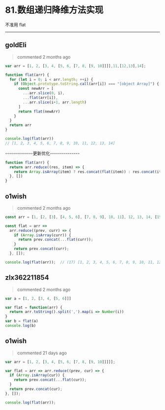 
 # 81.数组递归降维方法实现 
 不准用 flat 
 ***
## goldEli 
 > commented 2 months ago 


```javaScript
var arr = [1, 2, [3, 4, [5, 6, [7, 8, [9, 10]]]],11,[12,13],14];

function flat(arr) {
  for (let i = 0; i < arr.length; ++i) {
    if (Object.prototype.toString.call(arr[i]) === "[object Array]") {
      const newArr = [
        ...arr.slice(0, i),
        ...flat(arr[i]),
        ...arr.slice(i+1, arr.length)
      ]
      return flat(newArr)
    }
  }
  return arr
}

console.log(flat(arr))
// [1, 2, 3, 4, 5, 6, 7, 8, 9, 10, 11, 12, 13, 14]

```
--------------更新优化---------------

```javascript
function flat(arr) {
  return arr.reduce((res, item) => {
    return Array.isArray(item) ? res.concat(flat(item)) : res.concat(item)
  }, [])
}

```
## o1wish 
 > commented 2 months ago 


```javascript
const arr = [1, [2, [3], [4, 5, 6], [7, 8, 9], 10, 11], 12, 13, 14, [15, 16, 17]];

const flat = arr =>
  arr.reduce((prev, curr) => {
    if (Array.isArray(curr)) {
      return prev.concat(...flat(curr));
    }
    return prev.concat(curr);
  }, []);

console.log(flat(arr));  // (17) [1, 2, 3, 4, 5, 6, 7, 8, 9, 10, 11, 12, 13, 14, 15, 16, 17]

```
## zlx362211854 
 > commented 2 months ago 


```js
var a = [1, 2, [3, 4, [5, 6]]]

var flat = function(arr) {
  return arr.toString().split(',').map(i => Number(i))
}
var b = flat(a)
console.log(b)

```
## o1wish 
 > commented 21 days ago 


```javascript
var arr = [1, 2, [3, 4, [5, 6, [7, 8, [9, 10]]]]];

var flat = arr => arr.reduce((prev, cur) => {
  if (Array.isArray(cur)) {
    return prev.concat(...flat(cur));
  }
  return prev.concat(cur);
}, []);

console.log(flat(arr));

```